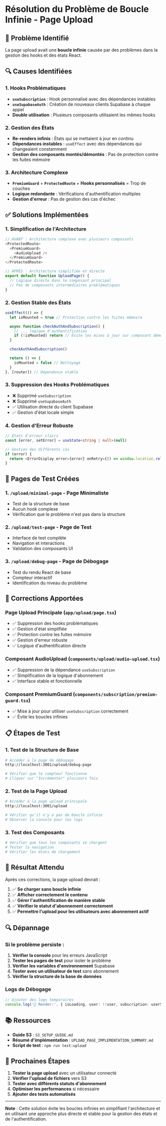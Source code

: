 # Résolution du Problème de Boucle Infinie - Page Upload

## 🚨 Problème Identifié

La page upload avait une **boucle infinie** causée par des problèmes dans la gestion des hooks et des états React.

## 🔍 Causes Identifiées

### 1. **Hooks Problématiques**
- **`useSubscription`** : Hook personnalisé avec des dépendances instables
- **`useSupabaseAuth`** : Création de nouveaux clients Supabase à chaque appel
- **Double utilisation** : Plusieurs composants utilisaient les mêmes hooks

### 2. **Gestion des États**
- **Re-renders infinis** : États qui se mettaient à jour en continu
- **Dépendances instables** : `useEffect` avec des dépendances qui changeaient constamment
- **Gestion des composants montés/démontés** : Pas de protection contre les fuites mémoire

### 3. **Architecture Complexe**
- **`PremiumGuard`** + **`ProtectedRoute`** + **Hooks personnalisés** = Trop de couches
- **Logique redondante** : Vérifications d'authentification multiples
- **Gestion d'erreur** : Pas de gestion des cas d'échec

## ✅ Solutions Implémentées

### 1. **Simplification de l'Architecture**
```typescript
// AVANT : Architecture complexe avec plusieurs composants
<ProtectedRoute>
  <PremiumGuard>
    <AudioUpload />
  </PremiumGuard>
</ProtectedRoute>

// APRÈS : Architecture simplifiée et directe
export default function UploadPage() {
  // Logique directe dans le composant principal
  // Pas de composants intermédiaires problématiques
}
```

### 2. **Gestion Stable des États**
```typescript
useEffect(() => {
  let isMounted = true // Protection contre les fuites mémoire

  async function checkAuthAndSubscription() {
    // ... logique d'authentification
    if (!isMounted) return // Évite les mises à jour sur composant démonté
  }

  checkAuthAndSubscription()

  return () => {
    isMounted = false // Nettoyage
  }
}, [router]) // Dépendance stable
```

### 3. **Suppression des Hooks Problématiques**
- ❌ Supprimé `useSubscription` 
- ❌ Supprimé `useSupabaseAuth`
- ✅ Utilisation directe du client Supabase
- ✅ Gestion d'état locale simple

### 4. **Gestion d'Erreur Robuste**
```typescript
// États d'erreur clairs
const [error, setError] = useState<string | null>(null)

// Gestion des différents cas
if (error) {
  return <ErrorDisplay error={error} onRetry={() => window.location.reload()} />
}
```

## 🧪 Pages de Test Créées

### 1. **`/upload/minimal-page`** - Page Minimaliste
- Test de la structure de base
- Aucun hook complexe
- Vérification que le problème n'est pas dans la structure

### 2. **`/upload/test-page`** - Page de Test
- Interface de test complète
- Navigation et interactions
- Validation des composants UI

### 3. **`/upload/debug-page`** - Page de Débogage
- Test du rendu React de base
- Compteur interactif
- Identification du niveau du problème

## 🔧 Corrections Apportées

### **Page Upload Principale** (`app/upload/page.tsx`)
- ✅ Suppression des hooks problématiques
- ✅ Gestion d'état simplifiée
- ✅ Protection contre les fuites mémoire
- ✅ Gestion d'erreur robuste
- ✅ Logique d'authentification directe

### **Composant AudioUpload** (`components/upload/audio-upload.tsx`)
- ✅ Suppression de la dépendance `useSubscription`
- ✅ Simplification de la logique d'abonnement
- ✅ Interface stable et fonctionnelle

### **Composant PremiumGuard** (`components/subscription/premium-guard.tsx`)
- ✅ Mise à jour pour utiliser `useSubscription` correctement
- ✅ Évite les boucles infinies

## 📋 Étapes de Test

### 1. **Test de la Structure de Base**
```bash
# Accéder à la page de débogage
http://localhost:3001/upload/debug-page

# Vérifier que le compteur fonctionne
# Cliquer sur "Incrémenter" plusieurs fois
```

### 2. **Test de la Page Upload**
```bash
# Accéder à la page upload principale
http://localhost:3001/upload

# Vérifier qu'il n'y a pas de boucle infinie
# Observer la console pour les logs
```

### 3. **Test des Composants**
```bash
# Vérifier que tous les composants se chargent
# Tester la navigation
# Vérifier les états de chargement
```

## 🚀 Résultat Attendu

Après ces corrections, la page upload devrait :

1. ✅ **Se charger sans boucle infinie**
2. ✅ **Afficher correctement le contenu**
3. ✅ **Gérer l'authentification de manière stable**
4. ✅ **Vérifier le statut d'abonnement correctement**
5. ✅ **Permettre l'upload pour les utilisateurs avec abonnement actif**

## 🔍 Dépannage

### **Si le problème persiste :**

1. **Vérifier la console** pour les erreurs JavaScript
2. **Tester les pages de test** pour isoler le problème
3. **Vérifier les variables d'environnement** Supabase
4. **Tester avec un utilisateur de test** sans abonnement
5. **Vérifier la structure de la base de données**

### **Logs de Débogage**
```typescript
// Ajouter des logs temporaires
console.log('🔄 Render:', { isLoading, user: !!user, subscription: userSubscription })
```

## 📚 Ressources

- **Guide S3** : `S3_SETUP_GUIDE.md`
- **Résumé d'implémentation** : `UPLOAD_PAGE_IMPLEMENTATION_SUMMARY.md`
- **Script de test** : `npm run test:upload`

## 🎯 Prochaines Étapes

1. **Tester la page upload** avec un utilisateur connecté
2. **Vérifier l'upload de fichiers** vers S3
3. **Tester avec différents statuts d'abonnement**
4. **Optimiser les performances** si nécessaire
5. **Ajouter des tests automatisés**

---

**Note** : Cette solution évite les boucles infinies en simplifiant l'architecture et en utilisant une approche plus directe et stable pour la gestion des états et de l'authentification.
